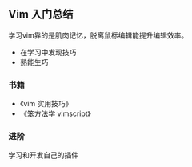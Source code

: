## Vim 入门总结

学习vim靠的是肌肉记忆，脱离鼠标编辑能提升编辑效率。

- 在学习中发现技巧
- 熟能生巧

### 书籍

- 《vim 实用技巧》
- 《笨方法学 vimscript》

### 进阶

学习和开发自己的插件